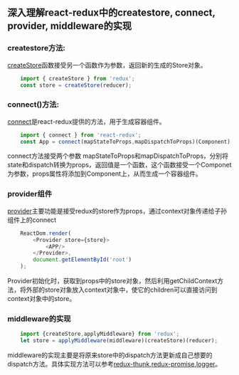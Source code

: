 ## 深入理解react-redux中的createstore, connect, provider, middleware的实现

### createstore方法:

[createStore](https://github.com/LPink777/Deep-understanding-of-react-redux/blob/master/createStore.js?1526914025679)函数接受另一个函数作为参数，返回新的生成的Store对象。

```javascript
    import { createStore } from 'redux';
    const store = createStore(reducer);
```

### connect()方法:

[connect](https://github.com/LPink777/Deep-understanding-of-react-redux/blob/master/connect.js?1526569104077)是react-redux提供的方法，用于生成容器组件。

```javascript
    import { connect } from 'react-redux';
    const App = connect(mapStateToProps,mapDispatchToProps)(Component)
```
connect方法接受两个参数 mapStateToProps和mapDispatchToProps，分别将state和dispatch转换为props，返回值是一个函数，这个函数接受一个Componet为参数，props属性将添加到Component上，从而生成一个容器组件。

### provider组件

[provider](https://github.com/LPink777/Deep-understanding-of-react-redux/blob/master/provider.js?1526912593157)主要功能是接受redux的store作为props，通过context对象传递给子孙组件上的connect

```javascript
    ReactDom.render(
        <Provider store={store}>
            <APP/>
        </Provider>,
        document.getElementById('root')
    );
```
Provider初始化时，获取到props中的store对象，然后利用getChildContext方法，将外部的store对象放入context对象中，使它的children可以直接访问到context对象中的store。

### middleware的实现

```javascript
    import {createStore,applyMiddleware} from 'redux';
    let store = applyMiddleware(middleware)(createStore)(reducer);
```

middleware的实现主要是将原来store中的dispatch方法更新成自己想要的dispatch方法。具体实现方法可以参考[redux-thunk](https://github.com/LPink777/Deep-understanding-of-react-redux/blob/master/redux-thunk.js?1527003004511),[redux-promise](https://github.com/LPink777/Deep-understanding-of-react-redux/blob/master/redux-promise.js?1527003030680),[logger](https://github.com/LPink777/Deep-understanding-of-react-redux/blob/master/logger.js?1527003054983)。


